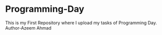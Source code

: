# Programming-Day
This is my First Repository where I upload my tasks of Programming Day.
<br>
Author-Azeem Ahmad
